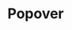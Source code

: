 # Popover

<script setup>
import Popover from '../.vitepress/components/Popover.vue'
</script>

<Showcase title="popover" >
  <Popover />
</Showcase>
